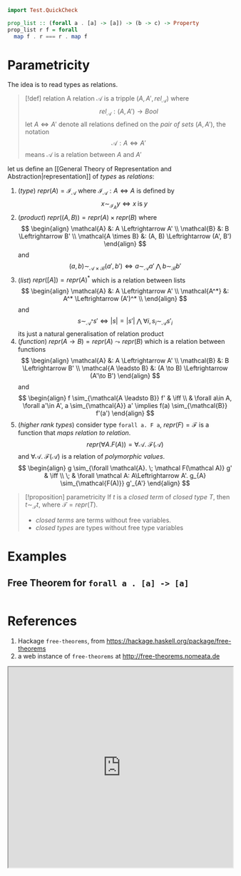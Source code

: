 
```haskell
import Test.QuickCheck

prop_list :: (forall a . [a] -> [a]) -> (b -> c) -> Property
prop_list r f = forall
  map f . r === r . map f
```

# Parametricity

The idea is to read types as relations. 

>[!def] relation
> A relation $\mathcal A$ is a tripple $(A, A', rel_{\mathcal A})$ where 
> $$ rel_{\mathcal A}: (A, A') \to Bool $$
> let $A \Leftrightarrow A'$ denote all relations defined on the _pair of sets_ $(A, A')$, the notation
> $$
> \mathcal{A} : A \Leftrightarrow A'
> $$
 means $\mathcal A$ is a relation between $A$ and $A'$

let us define an [[General Theory of Representation and Abstraction|representation]] of _types_ as _relations_:

1. (_type_) $repr(A) = \mathcal{I_A}$ where $\mathcal{I_A} : A \Leftrightarrow A$ is defined by 
   $$ x \sim_{\mathcal I_A} y  \iff x \; \mathrm{is} \; y \;$$
2. (_product_) $repr((A, B)) = repr(A) \times repr(B)$ where 
   $$ 
      \begin{align}
        \mathcal{A} &: A \Leftrightarrow A' \\
        \mathcal{B} &: B \Leftrightarrow B' \\
        \mathcal{A \times B} &: (A, B) \Leftrightarrow (A', B')
      \end{align}
     $$
    and 
    $$
     (a, b) \sim_{\mathcal{A \times B}} (a', b') \iff a \sim_{\mathcal A} a' \; \bigwedge \;  b \sim_{\mathcal{B}} b'
    $$
3. (_list_) $repr([A]) = repr(A)^*$ which is a relation between lists
   $$ 
      \begin{align}
        \mathcal{A} &: A \Leftrightarrow A' \\
        \mathcal{A^*} &: A^* \Leftrightarrow (A')^* \\
      \end{align}
     $$
    and 
     $$ 
          s \sim_{\mathcal{A^*}} s' \iff  |s| = |s'| \; \bigwedge \; \forall i, s_i \sim_{\mathcal{A}} s'_i 
       $$
    its just a natural generalisation of relation product
4. (_function_) $repr(A \to B) = repr(A) \leadsto repr(B)$ which is a relation between functions
    $$ 
      \begin{align}
        \mathcal{A} &: A \Leftrightarrow A' \\
        \mathcal{B} &: B \Leftrightarrow B' \\
        \mathcal{A \leadsto B} &: (A \to B) \Leftrightarrow (A'\to B')
      \end{align}
     $$
    and 
    $$
    \begin{align}
      f \sim_{\mathcal{A \leadsto B}} f' & \iff \\ 
       & \forall a\in A, \forall a'\in A', a \sim_{\mathcal{A}} a' \implies f(a) \sim_{\mathcal{B}} f'(a')  
    \end{align}
     $$
5. (_higher rank types_) consider type `forall a. F a`, $repr(F) = \mathcal F$ is a function that _maps relation to relation_. 
    $$repr(\forall A. F(A)) = \forall \mathcal{A}. \; \mathcal F(\mathcal A) $$
    and $\forall \mathcal{A}. \; \mathcal F(\mathcal A)$ is a relation of _polymorphic values_.
    $$
    \begin{align}
      g \sim_{\forall \mathcal{A}. \; \mathcal F(\mathcal A)} g' & \iff \\
      \; & \forall \mathcal A: A\Leftrightarrow A'. g_{A} \sim_{\mathcal{F(A)}} g'_{A'} 
      \end{align}
      $$


>[!proposition] parametricity
> If $t$ is a _closed term_ of _closed type_ $T$, then $t \sim_{\mathcal T} t$, where $\mathcal T = repr(T)$.
> 
> - _closed terms_ are terms without free variables.
> - _closed types_ are types without free type variables

# Examples

## Free Theorem for `forall a . [a] -> [a]`

```haskell

```


# References

1. Hackage `free-theorems`, from https://hackage.haskell.org/package/free-theorems
2. a web instance of `free-theorems` at http://free-theorems.nomeata.de


<iframe src="http://free-theorems.nomeata.de" width="100%" height="450"></iframe>